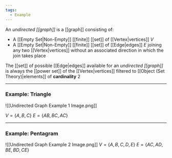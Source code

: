 ```yaml
---
tags:
  - Example
---
```

An _undirected [[graph]]_ is a [[graph]] consisting of:
- A [[Empty Set|Non-Empty]] [[finite]] [[set]] of [[Vertex|vertices]] $V$
- A [[Empty Set|Non-Empty]] [[finite]] [[set]] of [[Edge|edges]] $E$ joining any two [[Vertex|vertices]] without an associated direction in which the join takes place

The [[set]] of possible [[Edge|edges]] available for an _undirected [[graph]]_ is always the [[power set]] of the [[Vertex|vertices]] filtered to [[Object (Set Theory)|elements]] of **cardinality** $2$

---
### Example: Triangle
![[Undirected Graph Example 1 Image.png]]

$V = \{A, B, C\}$
$E = \{AB ,BC ,AC\}$

---
### Example: Pentagram
![[Undirected Graph Example 2 Image.png]]
$V = \{A, B, C, D, E\}$
$E = \{AC, AD, BE, BD, CE\}$

